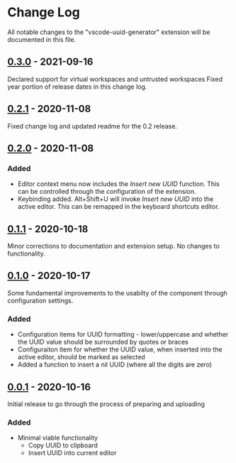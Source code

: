 # Change Log

All notable changes to the "vscode-uuid-generator" extension will be documented in this file.

## [0.3.0] - 2021-09-16
Declared support for virtual workspaces and untrusted workspaces
Fixed year portion of release dates in this change log.

## [0.2.1] - 2020-11-08
Fixed change log and updated readme for the 0.2 release.

## [0.2.0] - 2020-11-08
### Added
* Editor context menu now includes the _Insert new UUID_ function. This can be controlled through the configuration of the extension.
* Keybinding added. Alt+Shift+U will invoke _Insert new UUID_ into the active editor. This can be remapped in the keyboard shortcuts editor.

## [0.1.1] - 2020-10-18
Minor corrections to documentation and extension setup. No changes to functionality.

## [0.1.0] - 2020-10-17
Some fundamental improvements to the usabilty of the component through configuration settings.
### Added
- Configuration items for UUID formatting - lower/uppercase and whether the UUID value should be surrounded by quotes or braces
- Configuraiton item for whether the UUID value, when inserted into the active editor, should be marked as selected
- Added a function to insert a nil UUID (where all the digits are zero)

## [0.0.1] - 2020-10-16
Initial release to go through the process of preparing and uploading
### Added
- Minimal viable functionality
    - Copy UUID to clipboard
    - Insert UUID into current editor

[0.3.0]: https://github.com/Motivesoft/vscode-uuid-generator/releases/tag/v0.3.0
[0.2.1]: https://github.com/Motivesoft/vscode-uuid-generator/releases/tag/v0.2.1
[0.2.0]: https://github.com/Motivesoft/vscode-uuid-generator/releases/tag/v0.2.0
[0.1.1]: https://github.com/Motivesoft/vscode-uuid-generator/releases/tag/v0.1.1
[0.1.0]: https://github.com/Motivesoft/vscode-uuid-generator/releases/tag/v0.1.0
[0.0.1]: https://github.com/Motivesoft/vscode-uuid-generator/releases/tag/v0.0.1
